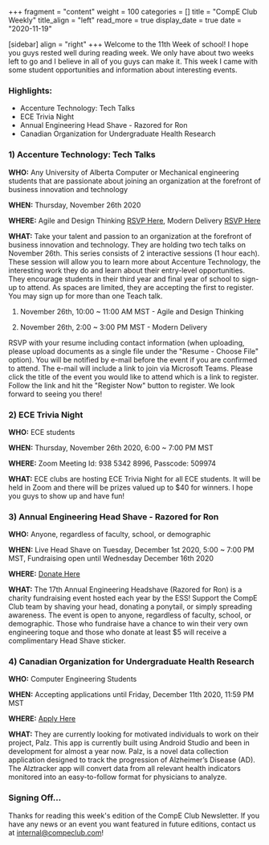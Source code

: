 +++
fragment = "content"
weight = 100
categories = []
title = "CompE Club Weekly"
title_align = "left"
read_more = true
display_date = true
date = "2020-11-19"

[sidebar]
align = "right"
+++
Welcome to the 11th Week of school! I hope you guys rested well during reading week. We only have about two weeks left to go and I believe in all of you guys can make it. This week I came with some student opportunities and information about interesting events.
<br/>

### Highlights:

* Accenture Technology: Tech Talks
* ECE Trivia Night
* Annual Engineering Head Shave - Razored for Ron
* Canadian Organization for Undergraduate Health Research
  <br/>

### 1)  Accenture Technology: Tech Talks

**WHO:** Any University of Alberta Computer or Mechanical engineering students that are passionate about joining an organization at the forefront of business innovation and technology

**WHEN:**  Thursday, November 26th 2020

**WHERE:**  Agile and Design Thinking [RSVP Here](https://accenturece.avature.net/eventsEN/EventDetail?eventId=9514&source=Accenture+Sponsored), Modern Delivery [RSVP Here](https://accenturece.avature.net/eventsEN/EventDetail?eventId=9510&source=Accenture+Sponsored)

**WHAT:** Take your talent and passion to an organization at the forefront of business innovation and technology. They are holding two tech talks on November 26th. This series consists of 2 interactive sessions (1 hour each). These session will allow you to learn more about Accenture Technology, the interesting work they do and learn about their entry-level opportunities. They encourage students in their third year and final year of school to sign-up to attend. As spaces are limited, they are accepting the first to register. You may sign up for more than one Teach talk.

1. November 26th, 10:00 ~ 11:00 AM MST - Agile and Design Thinking

2. November 26th, 2:00 ~ 3:00 PM MST - Modern Delivery

RSVP with your resume including contact information (when uploading, please upload documents as a single file under the "Resume - Choose File" option). You will be notified by e-mail before the event if you are confirmed to attend. The e-mail will include a link to join via Microsoft Teams. Please click the title of the event you would like to attend which is a link to register. Follow the link and hit the "Register Now" button to register. We look forward to seeing you there!
<br/>

### 2)  ECE Trivia Night

**WHO:** ECE students

**WHEN:**  Thursday, November 26th 2020, 6:00 ~ 7:00 PM MST

**WHERE:** Zoom Meeting Id: 938 5342 8996, Passcode: 509974

**WHAT:** ECE clubs are hosting ECE Trivia Night for all ECE students. It will be held in Zoom and there will be prizes valued up to $40 for winners. I hope you guys to show up and have fun!
<br/>

### 3)  Annual Engineering Head Shave - Razored for Ron

**WHO:** Anyone, regardless of faculty, school, or demographic

**WHEN:** Live Head Shave on Tuesday, December 1st 2020, 5:00 ~ 7:00 PM MST, Fundraising open until Wednesday December 16th 2020

**WHERE:** [Donate Here](https://p2p.onecause.com/enggshave/team/computer-engineering-club)

**WHAT:** The 17th Annual Engineering Headshave (Razored for Ron) is a charity fundraising event hosted each year by the ESS! Support the CompE Club team by shaving your head, donating a ponytail, or simply spreading awareness. The event is open to anyone, regardless of faculty, school, or demographic. Those who fundraise have a chance to win their very own engineering toque and those who donate at least $5 will receive a complimentary Head Shave sticker.
<br/>

### 4)  Canadian Organization for Undergraduate Health Research

**WHO:** Computer Engineering Students

**WHEN:** Accepting applications until Friday, December 11th 2020, 11:59 PM MST

**WHERE:** [Apply Here](https://docs.google.com/forms/d/e/1FAIpQLSddaDaMJcQLsy6qlyq3hQa3hN2kLOHm1f_OkvIMNLNKBUW7hg/viewform)

**WHAT:** They are currently looking for motivated individuals to work on their project, Palz. This app is currently built using Android Studio and been in development for almost a year now. Palz, is a novel data collection application designed to track the progression of Alzheimer’s Disease (AD). The Alztracker app will convert data from all relevant health indicators monitored into an easy-to-follow format for physicians to analyze.
<br/>

### Signing Off...

Thanks for reading this week's edition of the CompE Club Newsletter.  If you have any news or an event you want featured in future editions, contact us at [internal@compeclub.com](mailto:internal@compeclub.com)!